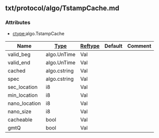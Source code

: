 ## txt/protocol/algo/TstampCache.md


### Attributes
<a href="#attributes"></a>
* [ctype:](/txt/ssimdb/dmmeta/ctype.md)algo.TstampCache

|Name|[Type](/txt/ssimdb/dmmeta/ctype.md)|[Reftype](/txt/ssimdb/dmmeta/reftype.md)|Default|Comment|
|---|---|---|---|---|
|valid_beg|algo.UnTime|Val|
|valid_end|algo.UnTime|Val|
|cached|algo.cstring|Val|
|spec|algo.cstring|Val|
|sec_location|i8|Val|
|min_location|i8|Val|
|nano_location|i8|Val|
|nano_size|i8|Val|
|cacheable|bool|Val|
|gmtQ|bool|Val|

